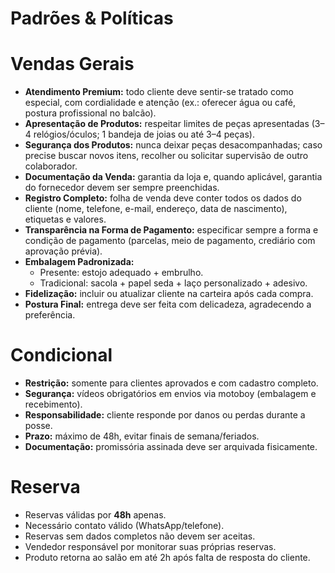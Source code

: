 # Padrões & Políticas

# Vendas Gerais
- **Atendimento Premium:** todo cliente deve sentir-se tratado como especial, com cordialidade e atenção (ex.: oferecer água ou café, postura profissional no balcão).  
- **Apresentação de Produtos:** respeitar limites de peças apresentadas (3–4 relógios/óculos; 1 bandeja de joias ou até 3–4 peças).  
- **Segurança dos Produtos:** nunca deixar peças desacompanhadas; caso precise buscar novos itens, recolher ou solicitar supervisão de outro colaborador.  
- **Documentação da Venda:** garantia da loja e, quando aplicável, garantia do fornecedor devem ser sempre preenchidas.  
- **Registro Completo:** folha de venda deve conter todos os dados do cliente (nome, telefone, e-mail, endereço, data de nascimento), etiquetas e valores.  
- **Transparência na Forma de Pagamento:** especificar sempre a forma e condição de pagamento (parcelas, meio de pagamento, crediário com aprovação prévia).  
- **Embalagem Padronizada:** 
  - Presente: estojo adequado + embrulho.  
  - Tradicional: sacola + papel seda + laço personalizado + adesivo.  
- **Fidelização:** incluir ou atualizar cliente na carteira após cada compra.  
- **Postura Final:** entrega deve ser feita com delicadeza, agradecendo a preferência.  

# Condicional

- **Restrição:** somente para clientes aprovados e com cadastro completo.  
- **Segurança:** vídeos obrigatórios em envios via motoboy (embalagem e recebimento).  
- **Responsabilidade:** cliente responde por danos ou perdas durante a posse.  
- **Prazo:** máximo de 48h, evitar finais de semana/feriados.  
- **Documentação:** promissória assinada deve ser arquivada fisicamente.  


# Reserva

- Reservas válidas por **48h** apenas.  
- Necessário contato válido (WhatsApp/telefone).  
- Reservas sem dados completos não devem ser aceitas.  
- Vendedor responsável por monitorar suas próprias reservas.  
- Produto retorna ao salão em até 2h após falta de resposta do cliente. 